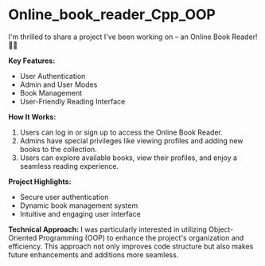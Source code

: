# Online_book_reader_Cpp_OOP

I'm thrilled to share a project I've been working on – an Online Book Reader! 📖✨

**Key Features:**
- User Authentication
- Admin and User Modes
- Book Management
- User-Friendly Reading Interface

 **How It Works:**
1. Users can log in or sign up to access the Online Book Reader.
2. Admins have special privileges like viewing profiles and adding new books to the collection.
3. Users can explore available books, view their profiles, and enjoy a seamless reading experience.

 **Project Highlights:**
- Secure user authentication
- Dynamic book management system
- Intuitive and engaging user interface

 **Technical Approach:**
I was particularly interested in utilizing Object-Oriented Programming (OOP) to enhance the project's organization and efficiency. This approach not only improves code structure but also makes future enhancements and additions more seamless.
